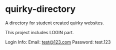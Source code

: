 # quirky-directory
A directory for student created quirky websites.

This project includes LOGIN part.

Login Info:
Email: test@123.com
Password: test.123
